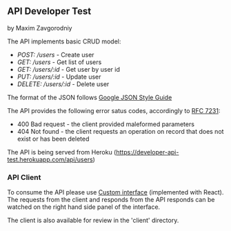 ## API Developer Test
by Maxim Zavgorodniy

The API implements basic CRUD model:
- *POST: /users* - Create user
- *GET: /users* - Get list of users
- *GET: /users/:id* - Get user by user id
- *PUT: /users/:id* - Update user
- *DELETE: /users/:id* - Delete user

The format of the JSON follows [Google JSON Style Guide](https://google.github.io/styleguide/jsoncstyleguide.xml)

The API provides the following error satus codes, accordingly to [RFC 7231](https://tools.ietf.org/html/rfc7231#section-6):
- 400 Bad request - the client provided maleformed parameters
- 404 Not found - the client requests an operation on record that does not exist or has been deleted

The API is being served from Heroku (https://developer-api-test.herokuapp.com/api/users)

### API Client

To consume the API please use [Custom interface](https://developer-api-client.herokuapp.com/) (implemented with React).
The requests from the client and responds from the API responds can be watched on the right hand side panel of the interface.

The client is also available for review in the 'client' directory.


